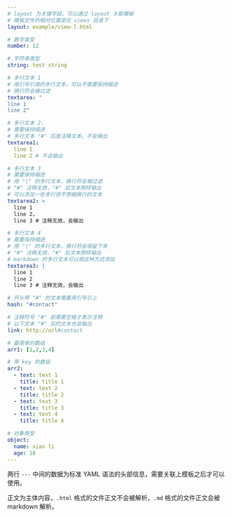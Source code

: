 ```yaml
---
# layout 为关键字段，可以通过 layout 关联模板
# 模板文件的相对位置是在 views 目录下
layout: example/view-7.html 

# 数字类型
number: 12

# 字符串类型
string: test string

# 多行文本 1
# 用引号引用的多行文本，可以不需要保持缩进
# 换行符会被过滤
textarea: "
line 1
line 2"

# 多行文本 2，
# 需要保持缩进
# 多行文本 "#" 后是注释文本，不会输出
textarea1: 
  line 1
  line 2 # 不会输出

# 多行文本 3
# 需要保持缩进
# 用 "|" 的多行文本，换行符会被过滤
# "#" 注释无效，"#" 后文本照样输出
# 可以添加一些多行但不想被换行的文本
textarea2: >
  line 1
  line 2，
  line 3 # 注释无效，会输出

# 多行文本 4
# 需要保持缩进
# 用 "|" 的多行文本，换行符会保留下来
# "#" 注释无效，"#" 后文本照样输出
# markdown 的多行文本可以用这种方式添加
textarea3: |
  line 1 
  line 2 
  line 3 # 注释无效，会输出

# 开头带 "#" 的文本需要用引号引上 
hash: "#contact"

# 注释符号 "#" 前需要空格才表示注释
# 以下文本 "#" 后的文本也会输出
link: http://url#contact

# 最简单的数组
arr1: [1,2,3,4]

# 带 key 的数组
arr2:
  - text: text 1
    title: title 1
  - text: text 2
    title: title 2
  - text: text 3
    title: title 3
  - text: text 4
    title: title 4

# 对象类型
object:
  name: xiao li
  age: 18
---
```


两行 `---` 中间的数据为标准 YAML 语法的头部信息，需要关联上模板之后才可以使用。

正文为主体内容，`.html` 格式的文件正文不会被解析，`.md` 格式的文件正文会被 markdown 解析。